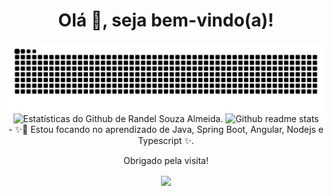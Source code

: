 <div align="center">
  <h1> Olá 👋, seja bem-vindo(a)!</h1>
</div>

<!--div  align="center" float="left">
  <img width="350" heigth="350" src="https://github.com/RandelSouza/RandelSouza/blob/main/Design%20tools%20(1).gif" alt="Insigth image">  
  <img width="250" heigth="250" alt="Cat Image" src="https://github.com/RandelSouza/RandelSouza/blob/main/Playful%20cat.gif" alt="Funny Cat image">
</div-->

<div  align="center">
    <img src="https://github.com/RandelSouza/RandelSouza/blob/main/github-user-contribution.svg" alt="Snake game gif">
</div>

<div align="center" float="left">
  <img src="https://github-readme-stats.vercel.app/api?username=randelsouza&count_private=true&show_icons=true&theme=radical&icon_color=0366d6&locale=pt-br" alt="Estatísticas do Github de Randel Souza Almeida.">
  
<img src="https://github-readme-stats.vercel.app/api/top-langs/?username=randelsouza&layout=compact&show_icons=true&theme=radical&locale=pt-br&title_color=7b62d5&langs_count=8&include_all_commits" alt="Github readme stats">
</div>

<div align="center">
 - ✨🔭 Estou focando no aprendizado de Java, Spring Boot, Angular, Nodejs e Typescript ✨.
</div>

<p align="center">Obrigado pela visita!</p>

<p align="center">
  <img align="center" src="https://lnkd.in/dbPcVnK"/>
</p>

<!--
**RandelSouza/RandelSouza** is a ✨ _special_ ✨ repository because its `README.md` (this file) appears on your GitHub profile.

Here are some ideas to get you started:

- 🔭 I’m currently working on ...
- 🌱 I’m currently learning ...
- 👯 I’m looking to collaborate on ...
- 🤔 I’m looking for help with ...
- 💬 Ask me about ...
- 📫 How to reach me: ...
- 😄 Pronouns: ...
- ⚡ Fun fact: ...
-->

